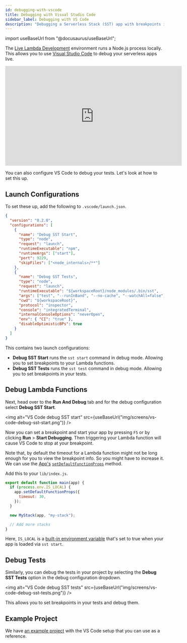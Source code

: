 ```yaml
---
id: debugging-with-vscode
title: Debugging with Visual Studio Code
sidebar_label: Debugging with VS Code
description: "Debugging a Serverless Stack (SST) app with breakpoints in Visual Studio Code"
---
```


import useBaseUrl from "@docusaurus/useBaseUrl";

The [Live Lambda Development](live-lambda-development.md) environment runs a Node.js process locally. This allows you to use [Visual Studio Code](https://code.visualstudio.com) to debug your serverless apps live.

<iframe width="560" height="315" src="https://www.youtube.com/embed/2w4A06IsBlU" frameborder="0" allow="accelerometer; autoplay; clipboard-write; encrypted-media; gyroscope; picture-in-picture" allowfullscreen></iframe>

You can also configure VS Code to debug your tests. Let's look at how to set this up.

## Launch Configurations

To set these up, add the following to `.vscode/launch.json`.

```json title="launch.json"
{
  "version": "0.2.0",
  "configurations": [
    {
      "name": "Debug SST Start",
      "type": "node",
      "request": "launch",
      "runtimeExecutable": "npm",
      "runtimeArgs": ["start"],
      "port": 9229,
      "skipFiles": ["<node_internals>/**"]
    },
    {
      "name": "Debug SST Tests",
      "type": "node",
      "request": "launch",
      "runtimeExecutable": "${workspaceRoot}/node_modules/.bin/sst",
      "args": ["test", "--runInBand", "--no-cache", "--watchAll=false"],
      "cwd": "${workspaceRoot}",
      "protocol": "inspector",
      "console": "integratedTerminal",
      "internalConsoleOptions": "neverOpen",
      "env": { "CI": "true" },
      "disableOptimisticBPs": true
    }
  ]
}
```

This contains two launch configurations:

- **Debug SST Start** runs the `sst start` command in debug mode. Allowing you to set breakpoints to your Lambda functions.
- **Debug SST Tests** runs the `sst test` command in debug mode. Allowing you to set breakpoints in your tests.

## Debug Lambda Functions

Next, head over to the **Run And Debug** tab and for the debug configuration select **Debug SST Start**.

<img alt="VS Code debug SST start" src={useBaseUrl("img/screens/vs-code-debug-sst-start.png")} />

Now you can set a breakpoint and start your app by pressing `F5` or by clicking **Run** > **Start Debugging**. Then triggering your Lambda function will cause VS Code to stop at your breakpoint.

Note that, by default the timeout for a Lambda function might not be long enough for you to view the breakpoint info. So you might have to increase it. We can use the [App's](constructs/App.md) [`setDefaultFunctionProps`](constructs/App.md#setdefaultfunctionprops) method.

Add this to your `lib/index.js`.

```js {2-6} title="lib/index.js"
export default function main(app) {
  if (process.env.IS_LOCAL) {
    app.setDefaultFunctionProps({
      timeout: 30,
    });
  }

  new MyStack(app, "my-stack");

  // Add more stacks
}
```

Here, `IS_LOCAL` is a [built-in environment variable](environment-variables.md#built-in-environment-variables) that's set to true when your app is loaded via `sst start`.

## Debug Tests

Similarly, you can debug the tests in your project by selecting the **Debug SST Tests** option in the debug configuration dropdown.

<img alt="VS Code debug SST tests" src={useBaseUrl("img/screens/vs-code-debug-sst-tests.png")} />

This allows you to set breakpoints in your tests and debug them.

## Example Project

We have [an example project](https://github.com/serverless-stack/examples/tree/main/vscode) with the VS Code setup that you can use as a reference.
